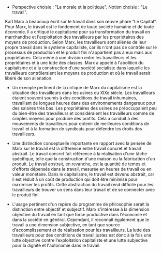 - Perspective choisie : "La morale et la politique".
Notion choisie : "Le travail".

Karl Marx a beaucoup écrit sur le travail dans son œuvre phare "Le Capital". Pour Marx, le travail est le fondement de toute société humaine et de toute économie. Il a critiqué le capitalisme pour sa transformation du travail en marchandise et l'exploitation des travailleurs par les propriétaires des moyens de production. Selon Marx, les travailleurs sont aliénés de leur propre travail dans le système capitaliste, car ils n'ont pas de contrôle sur le processus de production et le produit fini n'appartient pas à eux mais aux propriétaires. Cela mène à une division entre les travailleurs et les propriétaires et à une lutte des classes. Marx a appelé à l'abolition du capitalisme et à la construction d'une société socialiste dans laquelle les travailleurs contrôleraient les moyens de production et où le travail serait libéré de son aliénation.

- Un exemple pertinent de la critique de Marx du capitalisme est la situation des travailleurs dans les usines du XIXe siècle. Les travailleurs étaient souvent soumis à des conditions de travail inhumaines, travaillant de longues heures dans des environnements dangereux pour des salaires très bas. Les propriétaires des usines se préoccupaient peu du bien-être des travailleurs et considéraient les travailleurs comme de simples moyens pour produire des profits. Cela a conduit à des mouvements de travailleurs pour obtenir de meilleures conditions de travail et à la formation de syndicats pour défendre les droits des travailleurs.

- Une distinction conceptuelle importante en rapport avec la pensée de Marx sur le travail est la différence entre travail concret et travail abstrait. Le travail concret fait référence à la réalisation d'une tâche spécifique, telle que la construction d'une maison ou la fabrication d'un produit. Le travail abstrait, en revanche, est la quantité de temps et d'efforts dépensés dans le travail, mesurée en heures de travail ou en valeur monétaire. Dans le capitalisme, le travail est devenu abstrait, car il est réduit à un coût de production qui doit être minimisé pour maximiser les profits. Cette abstraction du travail rend difficile pour les travailleurs de trouver un sens dans leur travail et de se connecter avec le produit fini.

- L'usage pertinent d'un repère du programme de philosophie serait la distinction entre objectif et subjectif. Marx s'intéresse à la dimension objective du travail en tant que force productive dans l'économie et dans la société en général. Cependant, il reconnaît également que le travail a une dimension subjective, en tant que source d'accomplissement et de réalisation pour les travailleurs. La lutte des travailleurs pour des conditions de travail justes est donc à la fois une lutte objective contre l'exploitation capitaliste et une lutte subjective pour la dignité et l'autonomie dans le travail.
